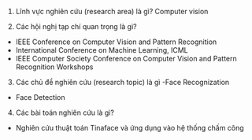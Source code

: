 1. Lĩnh vực nghiên cứu (research area) là gì?
Computer vision

2. Các hội nghị tạp chí quan trọng là gì? 
- IEEE Conference on Computer Vision and Pattern Recognition
- International Conference on Machine Learning, ICML
- IEEE Computer Society Conference on Computer Vision and Pattern Recognition Workshops
3. Các chủ đề nghiên cứu (research topic) là gì
-Face Recognization
- Face Detection
4. Các bài toán nghiên cứu là gì?
- Nghiên cứu thuật toán Tinaface và ứng dụng vào hệ thống chấm công
